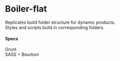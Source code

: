 # Boiler-flat

Replicates build folder structure for dynamic products. <br>
Styles and scripts build in corresponding folders. <br>

#### Specs
Grunt <br>
SASS + Bourbon
